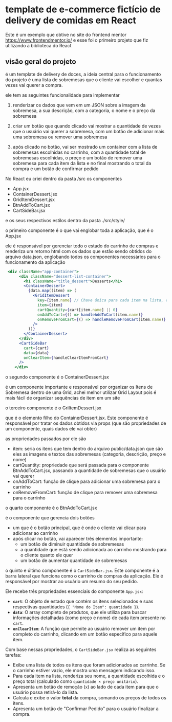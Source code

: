 # template de e-commerce fictício de delivery de comidas em React

Este é um exemplo que obtive no site do frontend mentor https://www.frontendmentor.io/ e esse foi o primeiro projeto que fiz utilizando a biblioteca do React

## visão geral do projeto

é um template de delivery de doces, a ideia central para o funcionamento do projeto é uma lista de sobremesas que o cliente vai escolher e quantas vezes vai querer a compra.

ele tem as seguintes funcionalidade para implementar

1. renderizar os dados que vem em um JSON sobre a imagem da sobremesa, a sua descrição, com a categoria, o nome e o preço da sobremesa

2. criar um botão que quando clicado vai mostrar a quantidade de vezes que o usuário vai querer a sobremesa, com um botão de adicionar mais uma sobremesa ou remover uma sobremesa

3. após clicado no botão, vai ser mostrado um container com a lista de sobremesas escolhidas no carrinho,  com a quantidade total de sobremesas escolhidas, o preço e um botão de remover uma sobremesa para cada item da lista e no final mostrando o total da compra e um botão de confirmar pedido

No React eu criei dentro da pasta /src os componentes 

- App.jsx
- ContainerDessert.jsx
- GridItemDessert.jsx
- BtnAddToCart.jsx
- CartSideBar.jsx

e os seus respectivos estilos dentro da pasta ./src/style/

o primeiro componente é o que vai englobar toda a aplicação, que é o App.jsx

ele é responsável por gerenciar todo o estado do carrinho de compras e renderiza um retorno html com os dados que estão sendo obtidos do arquivo data.json, englobando todos os componentes necessários para o funcionamento da aplicação

~~~~jsx
 <div className="app-container">
      <div className="dessert-list-container">
        <h1 className="title_dessert">Desserts</h1>
        <ContainerDessert>
          {data.map((item) => (
            <GridItemDessert 
              key={item.name} // Chave única para cada item na lista, essencial para a performance e reconciliação do React.
              item={item}
              cartQuantity={cart[item.name] || 0}
              onAddToCart={() => handleAddToCart(item.name)}
              onRemoveFromCart={() => handleRemoveFromCart(item.name)}
            />
          ))}
        </ContainerDessert>
      </div>
      <CartSideBar 
        cart={cart}
        data={data}
        onClearItem={handleClearItemFromCart}
      />
    </div>
~~~~



o segundo componente é o ContainerDessert.jsx

é um componente importante e responsável por organizar os Itens de Sobremesa dentro de uma Grid, achei melhor utilizar Grid Layout pois é mais fácil de organizar sequências de item em um site

o terceiro componente é o GriItemDessert.jsx

que é o elemento filho do ContainerDessert.jsx. Este componente é responsável por tratar os dados obtidos via props (que são propriedades de um componente, quais dados ele vai obter)

as propriedades passados por ele são 
- item: seria os itens que tem dentro do arquivo public/data.json que são eles as imagens e textos das sobremesas (categoria, descrição, preço e nome)
- cartQuantity: propriedade que será passada para o componente BtnAddToCart.jsx, passando a quantidade de  sobremesas que o usuário vai querer
- onAddToCart: função de clique para adicionar uma sobremesa para o carrinho
- onRemoveFromCart: função de clique para remover uma sobremesa para o carrinho

o quarto componente é o BtnAddToCart.jsx

é o componente que gerencia dois botões
- um que é o botão principal, que é onde o cliente vai clicar para adicionar ao carrinho
- após clicar no botão, vai aparecer três elementos importante: 
    - um botão de diminuir quantidade de sobremesas
    - a quantidade que está sendo adicionada ao carrinho mostrando para o cliente quanto ele quer
    - um botão de aumentar quantidade de sobremesas
    
o quinto e último componente é o `CartSideBar.jsx`. Este componente é a barra lateral que funciona como o carrinho de compras da aplicação. Ele é responsável por mostrar ao usuário um resumo do seu pedido.

Ele recebe três propriedades essenciais do componente `App.jsx`:
- **`cart`**: O objeto de estado que contém os itens selecionados e suas respectivas quantidades (`{ "Nome do Item": quantidade }`).
- **`data`**: O array completo de produtos, que ele utiliza para buscar informações detalhadas (como preço e nome) de cada item presente no `cart`.
- **`onClearItem`**: A função que permite ao usuário remover um item por completo do carrinho, clicando em um botão específico para aquele item.

Com base nessas propriedades, o `CartSideBar.jsx` realiza as seguintes tarefas:
- Exibe uma lista de todos os itens que foram adicionados ao carrinho. Se o carrinho estiver vazio, ele mostra uma mensagem indicando isso.
- Para cada item na lista, renderiza seu nome, a quantidade escolhida e o preço total (calculado como `quantidade × preço unitário`).
- Apresenta um botão de remoção (`x`) ao lado de cada item para que o usuário possa retirá-lo da lista.
- Calcula e exibe o valor **total** da compra, somando os preços de todos os itens.
- Apresenta um botão de "Confirmar Pedido" para o usuário finalizar a compra.
